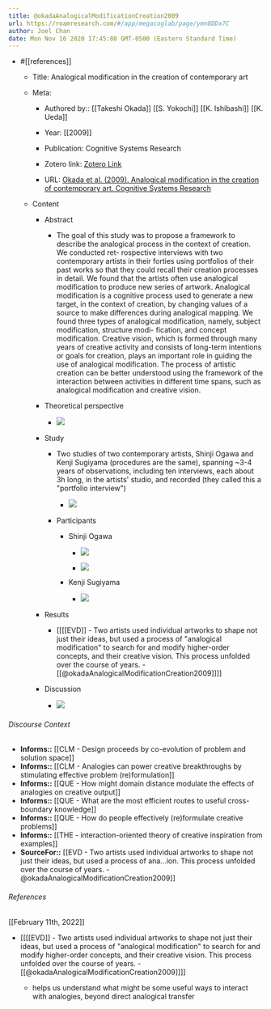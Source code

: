 ```yaml
---
title: @okadaAnalogicalModificationCreation2009
url: https://roamresearch.com/#/app/megacoglab/page/ymn8DDx7C
author: Joel Chan
date: Mon Nov 16 2020 17:45:08 GMT-0500 (Eastern Standard Time)
---
```


- #[[references]]

    - Title: Analogical modification in the creation of contemporary art

    - Meta:

        - Authored by:: [[Takeshi Okada]] [[S. Yokochi]] [[K. Ishibashi]] [[K. Ueda]]

        - Year: [[2009]]

        - Publication: Cognitive Systems Research

        - Zotero link: [Zotero Link](zotero://select/items/1_CJQQMH8C)

        - URL: [Okada et al. (2009). Analogical modification in the creation of contemporary art. Cognitive Systems Research](https://www.sciencedirect.com/science/article/pii/S1389041708000727)

    - Content

        - Abstract

            - The goal of this study was to propose a framework to describe the analogical process in the context of creation. We conducted ret- rospective interviews with two contemporary artists in their forties using portfolios of their past works so that they could recall their creation processes in detail. We found that the artists often use analogical modification to produce new series of artwork. Analogical modification is a cognitive process used to generate a new target, in the context of creation, by changing values of a source to make differences during analogical mapping. We found three types of analogical modification, namely, subject modification, structure modi- fication, and concept modification. Creative vision, which is formed through many years of creative activity and consists of long-term intentions or goals for creation, plays an important role in guiding the use of analogical modification. The process of artistic creation can be better understood using the framework of the interaction between activities in different time spans, such as analogical modification and creative vision.

        - Theoretical perspective

            - ![](https://firebasestorage.googleapis.com/v0/b/firescript-577a2.appspot.com/o/imgs%2Fapp%2Fmegacoglab%2F11BcybtBUE.png?alt=media&token=1b7f953d-59c5-4804-b5e6-f4a0b8896a09)

        - Study

            - Two studies of two contemporary artists, Shinji Ogawa and Kenji Sugiyama (procedures are the same), spanning ~3-4 years of observations, including ten interviews, each about 3h long, in the artists' studio, and recorded (they called this a "portfolio interview")

                - ![](https://firebasestorage.googleapis.com/v0/b/firescript-577a2.appspot.com/o/imgs%2Fapp%2Fmegacoglab%2F5HI7rOKK_5.png?alt=media&token=683c442f-46ae-4b89-aa20-317bf25ceb48)

            - Participants

                - Shinji Ogawa

                    - ![](https://firebasestorage.googleapis.com/v0/b/firescript-577a2.appspot.com/o/imgs%2Fapp%2Fmegacoglab%2F_MLOVW9GVZ.png?alt=media&token=410c6ef0-ed07-47fd-8c34-12ec3bc62f0b)

                    - ![](https://firebasestorage.googleapis.com/v0/b/firescript-577a2.appspot.com/o/imgs%2Fapp%2Fmegacoglab%2FdmvWjo1dI9.png?alt=media&token=607f02e9-8f8d-4863-9bf5-1f55e070f7f7)

                - Kenji Sugiyama

                    - ![](https://firebasestorage.googleapis.com/v0/b/firescript-577a2.appspot.com/o/imgs%2Fapp%2Fmegacoglab%2Fjax4Gtp9RF.png?alt=media&token=4e65f616-e8e5-435c-bc7a-d9604373417c)

        - Results

            - [[[[EVD]] - Two artists used individual artworks to shape not just their ideas, but used a process of "analogical modification" to search for and modify higher-order concepts, and their creative vision. This process unfolded over the course of years. - [[@okadaAnalogicalModificationCreation2009]]]]

        - Discussion

            - ![](https://firebasestorage.googleapis.com/v0/b/firescript-577a2.appspot.com/o/imgs%2Fapp%2Fmegacoglab%2FTv9LprAoeq.png?alt=media&token=e0406a68-9cd2-4a86-aafe-db455d95ea3c)

###### Discourse Context

- **Informs::** [[CLM - Design proceeds by co-evolution of problem and solution space]]
- **Informs::** [[CLM - Analogies can power creative breakthroughs by stimulating effective problem (re)formulation]]
- **Informs::** [[QUE - How might domain distance modulate the effects of analogies on creative output]]
- **Informs::** [[QUE - What are the most efficient routes to useful cross-boundary knowledge]]
- **Informs::** [[QUE - How do people effectively (re)formulate creative problems]]
- **Informs::** [[THE - interaction-oriented theory of creative inspiration from examples]]
- **SourceFor::** [[EVD - Two artists used individual artworks to shape not just their ideas, but used a process of ana...ion. This process unfolded over the course of years. - @okadaAnalogicalModificationCreation2009]]

###### References

[[February 11th, 2022]]

- [[[[EVD]] - Two artists used individual artworks to shape not just their ideas, but used a process of "analogical modification" to search for and modify higher-order concepts, and their creative vision. This process unfolded over the course of years. - [[@okadaAnalogicalModificationCreation2009]]]]

    - helps us understand what might be some useful ways to interact with analogies, beyond direct analogical transfer
